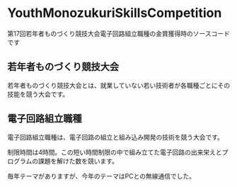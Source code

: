 # YouthMonozukuriSkillsCompetition
第17回若年者ものづくり競技大会電子回路組立職種の金賞獲得時のソースコードです

## 若年者ものづくり競技大会

若年者ものづくり競技大会とは、就業していない若い技術者が各職種ごとにその技能を競う大会です。

## 電子回路組立職種

電子回路組立職種は、電子回路の組立と組み込み開発の技術を競う大会です。

制限時間は4時間。この短い時間制限の中で組み立てた電子回路の出来栄えとプログラムの課題を解けた数を競います。

毎年テーマがありますが、今年のテーマはPCとの無線通信でした。

